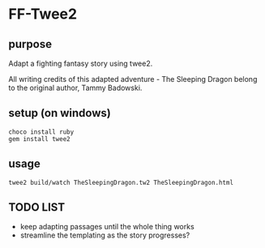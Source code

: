 # FF-Twee2

## purpose

Adapt a fighting fantasy story using twee2.

All writing credits of this adapted adventure - The Sleeping Dragon belong to the original author, Tammy Badowski.

## setup (on windows)

    choco install ruby
    gem install twee2

## usage

    twee2 build/watch TheSleepingDragon.tw2 TheSleepingDragon.html

## TODO LIST

- keep adapting passages until the whole thing works
- streamline the templating as the story progresses?
